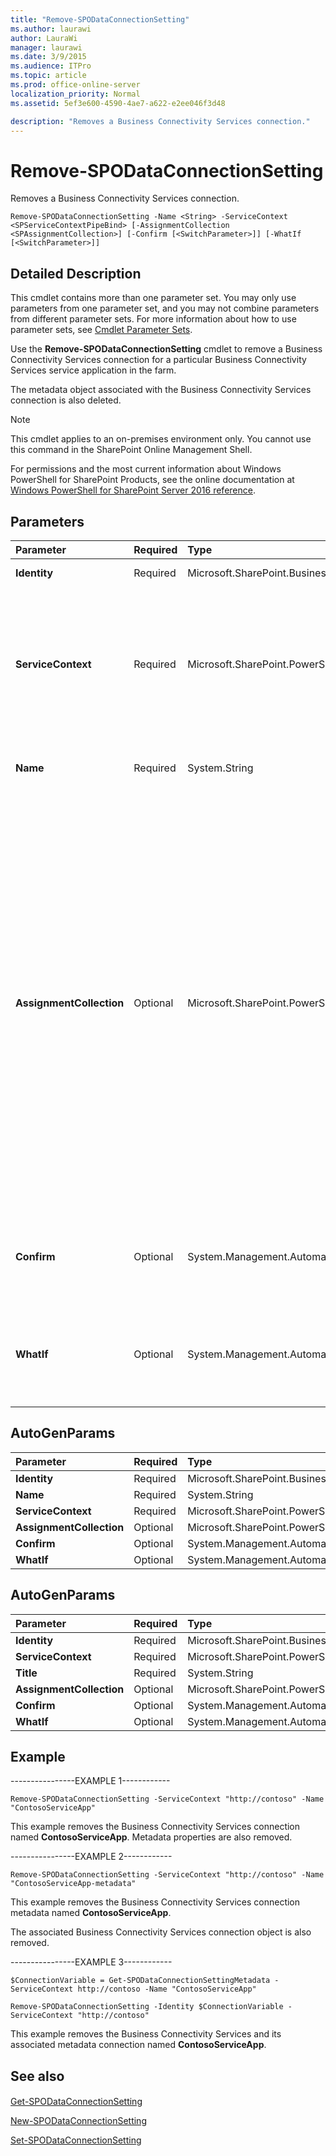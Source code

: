 ```yaml
---
title: "Remove-SPODataConnectionSetting"
ms.author: laurawi
author: LauraWi
manager: laurawi
ms.date: 3/9/2015
ms.audience: ITPro
ms.topic: article
ms.prod: office-online-server
localization_priority: Normal
ms.assetid: 5ef3e600-4590-4ae7-a622-e2ee046f3d48

description: "Removes a Business Connectivity Services connection."
---
```


# Remove-SPODataConnectionSetting

Removes a Business Connectivity Services connection.
  
```
Remove-SPODataConnectionSetting -Name <String> -ServiceContext <SPServiceContextPipeBind> [-AssignmentCollection <SPAssignmentCollection>] [-Confirm [<SwitchParameter>]] [-WhatIf [<SwitchParameter>]]
```

## Detailed Description

This cmdlet contains more than one parameter set. You may only use parameters from one parameter set, and you may not combine parameters from different parameter sets. For more information about how to use parameter sets, see [Cmdlet Parameter Sets](https://go.microsoft.com/fwlink/?LinkID=187810).
  
Use the **Remove-SPODataConnectionSetting** cmdlet to remove a Business Connectivity Services connection for a particular Business Connectivity Services service application in the farm. 
  
The metadata object associated with the Business Connectivity Services connection is also deleted.
  
> [!NOTE]
> This cmdlet applies to an on-premises environment only. You cannot use this command in the SharePoint Online Management Shell. 
  
For permissions and the most current information about Windows PowerShell for SharePoint Products, see the online documentation at [Windows PowerShell for SharePoint Server 2016 reference](https://go.microsoft.com/fwlink/p/?LinkId=671715).
  
## Parameters

|**Parameter**|**Required**|**Type**|**Description**|
|:-----|:-----|:-----|:-----|
|**Identity** <br/> |Required  <br/> |Microsoft.SharePoint.BusinessData.SystemSpecific.OData.ODataConnectionSettings  <br/> |Specifies the OData Connection Settings object.  <br/> |
|**ServiceContext** <br/> |Required  <br/> |Microsoft.SharePoint.PowerShell.SPServiceContextPipeBind  <br/> |Specifies the service context which is in the form of an instance of an **SPServiceContext** object, an **SPSiteAdministration** object identifier, or a **SPSite** object. An example of a service context value is an identifier from the ID field, a string identifier, a URI, or a string representation of a GUID.  <br/> |
|**Name** <br/> |Required  <br/> |System.String  <br/> |Specifies the name of the existing Business Connectivity Services connection.  <br/> |
|**AssignmentCollection** <br/> |Optional  <br/> |Microsoft.SharePoint.PowerShell.SPAssignmentCollection  <br/> |Manages objects for the purpose of proper disposal. Use of objects, such as **SPWeb** or **SPSite**, can use large amounts of memory and use of these objects in Windows PowerShell scripts requires proper memory management. Using the **SPAssignment** object, you can assign objects to a variable and dispose of the objects after they are needed to free up memory. When **SPWeb**, **SPSite**, or **SPSiteAdministration** objects are used, the objects are automatically disposed of if an assignment collection or the **Global** parameter is not used.  <br/> > [!NOTE]> When the **Global** parameter is used, all objects are contained in the global store. If objects are not immediately used, or disposed of by using the **Stop-SPAssignment** command, an out-of-memory scenario can occur.           |
|**Confirm** <br/> |Optional  <br/> |System.Management.Automation.SwitchParameter  <br/> |Prompts you for confirmation before executing the command. For more information, type the following command: **get-help about_commonparameters** <br/> |
|**WhatIf** <br/> |Optional  <br/> |System.Management.Automation.SwitchParameter  <br/> |Displays a message that describes the effect of the command instead of executing the command. For more information, type the following command: **get-help about_commonparameters** <br/> |
   
## AutoGenParams

|**Parameter**|**Required**|**Type**|**Description**|
|:-----|:-----|:-----|:-----|
|**Identity** <br/> |Required  <br/> |Microsoft.SharePoint.BusinessData.SystemSpecific.OData.ODataConnectionSettings  <br/> ||
|**Name** <br/> |Required  <br/> |System.String  <br/> ||
|**ServiceContext** <br/> |Required  <br/> |Microsoft.SharePoint.PowerShell.SPServiceContextPipeBind  <br/> ||
|**AssignmentCollection** <br/> |Optional  <br/> |Microsoft.SharePoint.PowerShell.SPAssignmentCollection  <br/> ||
|**Confirm** <br/> |Optional  <br/> |System.Management.Automation.SwitchParameter  <br/> ||
|**WhatIf** <br/> |Optional  <br/> |System.Management.Automation.SwitchParameter  <br/> ||
   
## AutoGenParams

|**Parameter**|**Required**|**Type**|**Description**|
|:-----|:-----|:-----|:-----|
|**Identity** <br/> |Required  <br/> |Microsoft.SharePoint.BusinessData.SystemSpecific.OData.ODataConnectionSettings  <br/> ||
|**ServiceContext** <br/> |Required  <br/> |Microsoft.SharePoint.PowerShell.SPServiceContextPipeBind  <br/> ||
|**Title** <br/> |Required  <br/> |System.String  <br/> ||
|**AssignmentCollection** <br/> |Optional  <br/> |Microsoft.SharePoint.PowerShell.SPAssignmentCollection  <br/> ||
|**Confirm** <br/> |Optional  <br/> |System.Management.Automation.SwitchParameter  <br/> ||
|**WhatIf** <br/> |Optional  <br/> |System.Management.Automation.SwitchParameter  <br/> ||
   
## Example

----------------EXAMPLE 1------------
  
```
Remove-SPODataConnectionSetting -ServiceContext "http://contoso" -Name "ContosoServiceApp"
```

This example removes the Business Connectivity Services connection named **ContosoServiceApp**. Metadata properties are also removed.
  
----------------EXAMPLE 2------------
  
```
Remove-SPODataConnectionSetting -ServiceContext "http://contoso" -Name "ContosoServiceApp-metadata"
```

This example removes the Business Connectivity Services connection metadata named **ContosoServiceApp**.
  
The associated Business Connectivity Services connection object is also removed.
  
----------------EXAMPLE 3------------
  
```
$ConnectionVariable = Get-SPODataConnectionSettingMetadata -ServiceContext http://contoso -Name "ContosoServiceApp"
```

```
Remove-SPODataConnectionSetting -Identity $ConnectionVariable -ServiceContext "http://contoso"
```

This example removes the Business Connectivity Services and its associated metadata connection named **ContosoServiceApp**.
  
## See also

#### 

[Get-SPODataConnectionSetting](get-spodataconnectionsetting.md)
  
[New-SPODataConnectionSetting](new-spodataconnectionsetting.md)
  
[Set-SPODataConnectionSetting](set-spodataconnectionsetting.md)

